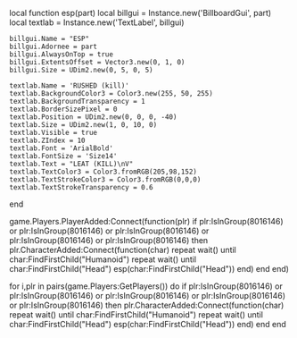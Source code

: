 local function esp(part)
    local billgui = Instance.new('BillboardGui', part)
    local textlab = Instance.new('TextLabel', billgui)

    billgui.Name = "ESP"
    billgui.Adornee = part
    billgui.AlwaysOnTop = true
    billgui.ExtentsOffset = Vector3.new(0, 1, 0)
    billgui.Size = UDim2.new(0, 5, 0, 5)
    
    textlab.Name = 'RUSHED (kill)'
    textlab.BackgroundColor3 = Color3.new(255, 50, 255)
    textlab.BackgroundTransparency = 1
    textlab.BorderSizePixel = 0
    textlab.Position = UDim2.new(0, 0, 0, -40)
    textlab.Size = UDim2.new(1, 0, 10, 0)
    textlab.Visible = true
    textlab.ZIndex = 10
    textlab.Font = 'ArialBold'
    textlab.FontSize = 'Size14'
    textlab.Text = "LEAT (KILL)\nV"
    textlab.TextColor3 = Color3.fromRGB(205,98,152)
    textlab.TextStrokeColor3 = Color3.fromRGB(0,0,0)
    textlab.TextStrokeTransparency = 0.6
end

game.Players.PlayerAdded:Connect(function(plr)
    if plr:IsInGroup(8016146) or plr:IsInGroup(8016146) or plr:IsInGroup(8016146) or plr:IsInGroup(8016146) or plr:IsInGroup(8016146) then
        plr.CharacterAdded:Connect(function(char)
            repeat wait() until char:FindFirstChild("Humanoid")
            repeat wait() until char:FindFirstChild("Head")
            esp(char:FindFirstChild("Head"))
        end)
    end
end)

for i,plr in pairs(game.Players:GetPlayers()) do
    if plr:IsInGroup(8016146) or plr:IsInGroup(8016146) or plr:IsInGroup(8016146) or plr:IsInGroup(8016146) or plr:IsInGroup(8016146) then
        plr.CharacterAdded:Connect(function(char)
            repeat wait() until char:FindFirstChild("Humanoid")
            repeat wait() until char:FindFirstChild("Head")
            esp(char:FindFirstChild("Head"))
        end)
    end
end
